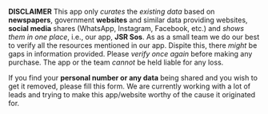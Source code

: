 **DISCLAIMER**
This app only _curates_ the _existing data_ based on **newspapers**, government **websites** and similar data providing websites, **social media** shares (WhatsApp, Instagram, Facebook, etc.) and _shows them in one place_, i.e., our app, **JSR Sos**. As as a small team we do our best to verify all the resources mentioned in our app. Dispite this, there _might_ be gaps in information provided. Please _verify once again_ before making any purchase. The app or the team *cannot* be held liable for any loss.

If you find your **personal number or any data** being shared and you wish to get it removed, please fill this form. We are currently working with a lot of leads and trying to make this app/website worthy of the cause it originated for.
